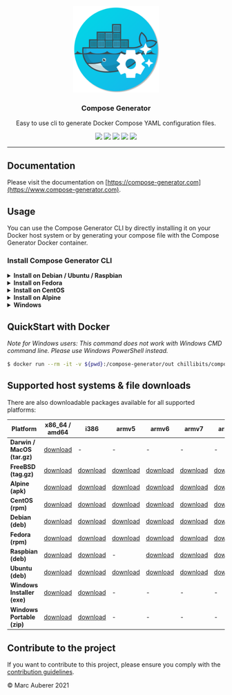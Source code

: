 <p align="center">
  <img alt="Compose Generator Logo" src="./docs/docs/static/avatar.png" height="200" />
  <h3 align="center">Compose Generator</h3>
  <p align="center">Easy to use cli to generate Docker Compose YAML configuration files.</p>
  <p align="center">
    <a target="_blank" href="./.github/workflows/ci.yml"><img src="https://img.shields.io/github/v/release/marcauberer/compose-generator?include_prereleases"></a>
    <a target="_blank" href="https://github.com/marcauberer/compose-generator/releases/latest"><img src="https://github.com/marcauberer/compose-generator/workflows/Go%20CI/badge.svg"></a>
    <a target="_blank" href="https://goreportcard.com/report/github.com/marcauberer/compose-generator"><img src="https://goreportcard.com/badge/github.com/marcauberer/compose-generator"></a>
    <a target="_blank" href="https://makeapullrequest.com"><img src="https://img.shields.io/badge/PRs-welcome-brightgreen.svg"></a>
    <a target="_blank" href="./LICENSE.md"><img src="https://img.shields.io/github/license/marcauberer/compose-generator"></a>
  </p>
</p>

---

## Documentation
Please visit the documentation on [https://compose-generator.com](https://www.compose-generator.com).

## Usage
You can use the Compose Generator CLI by directly installing it on your Docker host system or by generating your compose file with the Compose Generator Docker container.

### Install Compose Generator CLI
<details><summary><b>Install on Debian / Ubuntu / Raspbian</b></summary>
<p style="padding-left: 30px;">

### Install
```sh
$ sudo apt-get update
$ sudo apt-get install apt-transport-https ca-certificates curl \
    gnupg-agent software-properties-common lsb-release
$ curl -fsSL https://repo.chillibits.com/artifactory/debian/gpg | \
    sudo apt-key add -
$ sudo add-apt-repository "deb https://repo.chillibits.com/artifactory/debian \
    $(lsb_release -cs) main"
$ sudo sudo apt-get update
$ sudo apt-get install compose-generator
```
### Use
```sh
$ compose-generator
```

</p>
</details>

<details><summary><b>Install on Fedora</b></summary>
<p style="padding-left: 30px;">

### Install
```sh
$ sudo dnf -y install dnf-plugins-core
$ sudo dnf config-manager --add-repo \
    https://repo.chillibits.com/artifactory/rpm/chillibits.repo
$ sudo dnf install compose-generator
```
### Use
```sh
$ compose-generator
```

</p>
</details>

<details><summary><b>Install on CentOS</b></summary>
<p style="padding-left: 30px;">

### Install
```sh
$ sudo yum install -y yum-utils
$ sudo yum-config-manager --add-repo \
    https://repo.chillibits.com/artifactory/rpm/chillibits.repo
$ sudo yum install compose-generator
```
### Use
```sh
$ compose-generator
```

</p>
</details>

<details><summary><b>Install on Alpine</b></summary>
<p style="padding-left: 30px;">

### Install
```sh
$ apk update
$ sh -c "echo 'https://repo.chillibits.com/artifactory/alpine/$(cat \
    /etc/os-release | grep VERSION_ID | cut -d "=" -f2 | cut -d "." \
    -f1,2)/main'" >> /etc/apk/repositories
$ wget -O /etc/apk/keys/alpine.rsa.pub \
    https://repo.chillibits.com/artifactory/alpine/alpine.rsa.pub
$ apk add compose-generator
```
If there occure any errors on the last step, please try the following instead
```sh
$ apk add compose-generator --allow-untrusted
```
### Use
```sh
$ compose-generator
```

</p>
</details>

<details><summary><b>Windows</b></summary>
<p style="padding-left: 30px;">

### Install
Compose Generator gets distributed for Windows via the new Windows package manager called [winget](https://github.com/microsoft/winget-cli). In the future, winget will be available for download in the Microsoft Store. Currently, the easiest way to install winget is, to download it manually from GitHub. Visit the [installation instruction](https://github.com/microsoft/winget-cli#installing-the-client) from Microsoft. <br>
As soon as the Windows package manager is installed on your Windows machine, you can open powershell and execute this installation command: <br>
```sh
$ winget install ChilliBits.ComposeGenerator
```
After installing Compose Generator, you should restart your powershell instance to make it reload the available commands.
### Use
```sh
$ compose-generator
```
    
</p>
</details>

## QuickStart with Docker
*Note for Windows users: This command does not work with Windows CMD command line. Please use Windows PowerShell instead.*

```sh
$ docker run --rm -it -v ${pwd}:/compose-generator/out chillibits/compose-generator
```

## Supported host systems & file downloads
There are also downloadable packages available for all supported platforms:

| **Platform**                | **x86_64 / amd64**                                                                     | **i386**                                                                             | **armv5**                                                                              | **armv6**                                                                              | **armv7**                                                                              | **arm64**                                                                              |
|-----------------------------|----------------------------------------------------------------------------------------|--------------------------------------------------------------------------------------|----------------------------------------------------------------------------------------|----------------------------------------------------------------------------------------|----------------------------------------------------------------------------------------|----------------------------------------------------------------------------------------|
| **Darwin / MacOS (tar.gz)** | [download](../../releases/download/0.1.0/compose-generator_0.1.0_darwin_amd64.tar.gz)  | -                                                                                    | -                                                                                      | -                                                                                      | -                                                                                      | -                                                                                      |
| **FreeBSD (tag.gz)**        | [download](../../releases/download/0.1.0/compose-generator_0.1.0_freebsd_amd64.tar.gz) | [download](../../releases/download/0.1.0/compose-generator_0.1.0_freebsd_386.tar.gz) | [download](../../releases/download/0.1.0/compose-generator_0.1.0_freebsd_armv5.tar.gz) | [download](../../releases/download/0.1.0/compose-generator_0.1.0_freebsd_armv6.tar.gz) | [download](../../releases/download/0.1.0/compose-generator_0.1.0_freebsd_armv7.tar.gz) | [download](../../releases/download/0.1.0/compose-generator_0.1.0_freebsd_arm64.tar.gz) |
| **Alpine (apk)**            | [download](../../releases/download/0.1.0/compose-generator_0.1.0_linux_amd64.apk)      | [download](../../releases/download/0.1.0/compose-generator_0.1.0_linux_386.apk)      | [download](../../releases/download/0.1.0/compose-generator_0.1.0_linux_armv5.apk)      | [download](../../releases/download/0.1.0/compose-generator_0.1.0_linux_armv6.apk)      | [download](../../releases/download/0.1.0/compose-generator_0.1.0_linux_armv7.apk)      | [download](../../releases/download/0.1.0/compose-generator_0.1.0_linux_arm64.apk)      |
| **CentOS (rpm)**            | [download](../../releases/download/0.1.0/compose-generator_0.1.0_linux_amd64.rpm)      | [download](../../releases/download/0.1.0/compose-generator_0.1.0_linux_386.rpm)      | [download](../../releases/download/0.1.0/compose-generator_0.1.0_linux_armv5.rpm)      | [download](../../releases/download/0.1.0/compose-generator_0.1.0_linux_armv6.rpm)      | [download](../../releases/download/0.1.0/compose-generator_0.1.0_linux_armv7.rpm)      | [download](../../releases/download/0.1.0/compose-generator_0.1.0_linux_arm64.rpm)      |
| **Debian (deb)**            | [download](../../releases/download/0.1.0/compose-generator_0.1.0_linux_amd64.deb)      | [download](../../releases/download/0.1.0/compose-generator_0.1.0_linux_386.deb)      | [download](../../releases/download/0.1.0/compose-generator_0.1.0_linux_armv5.deb)      | [download](../../releases/download/0.1.0/compose-generator_0.1.0_linux_armv6.deb)      | [download](../../releases/download/0.1.0/compose-generator_0.1.0_linux_armv7.deb)      | [download](../../releases/download/0.1.0/compose-generator_0.1.0_linux_arm64.deb)      |
| **Fedora (rpm)**            | [download](../../releases/download/0.1.0/compose-generator_0.1.0_linux_amd64.rpm)      | [download](../../releases/download/0.1.0/compose-generator_0.1.0_linux_386.rpm)      | [download](../../releases/download/0.1.0/compose-generator_0.1.0_linux_armv5.rpm)      | [download](../../releases/download/0.1.0/compose-generator_0.1.0_linux_armv6.rpm)      | [download](../../releases/download/0.1.0/compose-generator_0.1.0_linux_armv7.rpm)      | [download](../../releases/download/0.1.0/compose-generator_0.1.0_linux_arm64.rpm)      |
| **Raspbian (deb)**          | [download](../../releases/download/0.1.0/compose-generator_0.1.0_linux_amd64.deb)      | [download](../../releases/download/0.1.0/compose-generator_0.1.0_linux_386.deb)      | -                                                                                      | [download](../../releases/download/0.1.0/compose-generator_0.1.0_linux_armv6.deb)      | [download](../../releases/download/0.1.0/compose-generator_0.1.0_linux_armv7.deb)      | [download](../../releases/download/0.1.0/compose-generator_0.1.0_linux_arm64.deb)      |
| **Ubuntu (deb)**            | [download](../../releases/download/0.1.0/compose-generator_0.1.0_linux_amd64.deb)      | [download](../../releases/download/0.1.0/compose-generator_0.1.0_linux_386.deb)      | [download](../../releases/download/0.1.0/compose-generator_0.1.0_linux_armv5.deb)      | [download](../../releases/download/0.1.0/compose-generator_0.1.0_linux_armv6.deb)      | [download](../../releases/download/0.1.0/compose-generator_0.1.0_linux_armv7.deb)      | [download](../../releases/download/0.1.0/compose-generator_0.1.0_linux_arm64.deb)      |
| **Windows Installer (exe)** | [download](../../releases/download/0.1.0/ComposeGenerator_0.1.0_x64_Setup.exe)         | [download](../../releases/download/0.1.0/ComposeGenerator_0.1.0_x86_Setup.exe)       | -                                                                                      | -                                                                                      | -                                                                                      | -                                                                                      |
| **Windows Portable (zip)**  | [download](../../releases/download/0.1.0/compose-generator_0.1.0_windows_amd64.zip)    | [download](../../releases/download/0.1.0/compose-generator_0.1.0_windows_386.zip)    | -                                                                                      | -                                                                                      | -                                                                                      | -                                                                                      |

## Contribute to the project
If you want to contribute to this project, please ensure you comply with the [contribution guidelines](CONTRIBUTING.md).

© Marc Auberer 2021